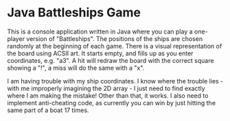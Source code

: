 # Java Battleships Game

This is a console application written in Java where you can play a one-player version of "Battleships".
The positions of the ships are chosen randomly at the beginning of each game.
There is a visual representation of the board using ACSII art. It starts empty, and fills up as you enter coordinates, e.g. "a3".
A hit will redraw the board with the correct square showing a "!", a miss will do the same with a "x". 

I am having trouble with my ship coordinates. I know where the trouble lies - with me improperly imagining the 2D array - I just need to find exactly where I am making
the mistake! Other than that, it works. I also need to implement anti-cheating code, as currently you can win by just hitting the same part of a boat 17 times.  